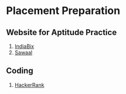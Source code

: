 # Placement Preparation

## Website for Aptitude Practice
1. [IndiaBix](https://www.indiabix.com/)
2. [Sawaal](https://www.sawaal.com/)

## Coding
1. [HackerRank](https://hackerrank.com)
